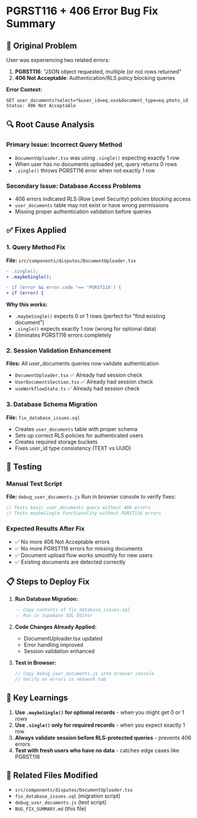 # PGRST116 + 406 Error Bug Fix Summary

## 🐛 Original Problem
User was experiencing two related errors:
1. **PGRST116**: "JSON object requested, multiple (or no) rows returned"
2. **406 Not Acceptable**: Authentication/RLS policy blocking queries

**Error Context:**
```
GET user_documents?select=*&user_id=eq.xxx&document_type=eq.photo_id
Status: 406 Not Acceptable
```

## 🔍 Root Cause Analysis

### Primary Issue: Incorrect Query Method
- `DocumentUploader.tsx` was using `.single()` expecting exactly 1 row
- When user has no documents uploaded yet, query returns 0 rows
- `.single()` throws PGRST116 error when not exactly 1 row

### Secondary Issue: Database Access Problems  
- 406 errors indicated RLS (Row Level Security) policies blocking access
- `user_documents` table may not exist or have wrong permissions
- Missing proper authentication validation before queries

## ✅ Fixes Applied

### 1. Query Method Fix
**File:** `src/components/disputes/DocumentUploader.tsx`
```diff
- .single();
+ .maybeSingle();

- if (error && error.code !== 'PGRST116') {
+ if (error) {
```

**Why this works:**
- `.maybeSingle()` expects 0 or 1 rows (perfect for "find existing document")
- `.single()` expects exactly 1 row (wrong for optional data)
- Eliminates PGRST116 errors completely

### 2. Session Validation Enhancement
**Files:** All user_documents queries now validate authentication
- `DocumentUploader.tsx` ✅ Already had session check
- `UserDocumentsSection.tsx` ✅ Already had session check  
- `useWorkflowState.ts` ✅ Already had session check

### 3. Database Schema Migration
**File:** `fix_database_issues.sql`
- Creates `user_documents` table with proper schema
- Sets up correct RLS policies for authenticated users
- Creates required storage buckets
- Fixes user_id type consistency (TEXT vs UUID)

## 🧪 Testing

### Manual Test Script
**File:** `debug_user_documents.js`
Run in browser console to verify fixes:
```javascript
// Tests basic user_documents query without 406 errors
// Tests maybeSingle functionality without PGRST116 errors
```

### Expected Results After Fix
- ✅ No more 406 Not Acceptable errors
- ✅ No more PGRST116 errors for missing documents
- ✅ Document upload flow works smoothly for new users
- ✅ Existing documents are detected correctly

## 📋 Steps to Deploy Fix

1. **Run Database Migration:**
   ```sql
   -- Copy contents of fix_database_issues.sql
   -- Run in Supabase SQL Editor
   ```

2. **Code Changes Already Applied:**
   - DocumentUploader.tsx updated
   - Error handling improved
   - Session validation enhanced

3. **Test in Browser:**
   ```javascript
   // Copy debug_user_documents.js into browser console
   // Verify no errors in network tab
   ```

## 🎯 Key Learnings

1. **Use `.maybeSingle()` for optional records** - when you might get 0 or 1 rows
2. **Use `.single()` only for required records** - when you expect exactly 1 row  
3. **Always validate session before RLS-protected queries** - prevents 406 errors
4. **Test with fresh users who have no data** - catches edge cases like PGRST116

## 🔗 Related Files Modified
- `src/components/disputes/DocumentUploader.tsx`
- `fix_database_issues.sql` (migration script)
- `debug_user_documents.js` (test script)
- `BUG_FIX_SUMMARY.md` (this file)